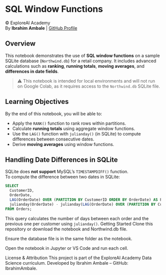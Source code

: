 # SQL Window Functions
© ExploreAI Academy  
By **Ibrahim Ambale** | [GitHub Profile](https://github.com/IbrahimAmbale)

## Overview

This notebook demonstrates the use of **SQL window functions** on a sample SQLite database (`Northwind.db`) for a retail company. It includes advanced calculations such as **ranking**, **running totals**, **moving averages**, and **differences in date fields**.

> ⚠️ This notebook is intended for local environments and will not run on Google Colab, as it requires access to the `Northwind.db` SQLite file.

## Learning Objectives

By the end of this notebook, you will be able to:

- Apply the `RANK()` function to rank rows within partitions.
- Calculate **running totals** using aggregate window functions.
- Use the `LAG()` function with `julianday()` (in SQLite) to compute differences between consecutive dates.
- Derive **moving averages** using window functions.

## Handling Date Differences in SQLite

SQLite does **not support** MySQL’s `TIMESTAMPDIFF()` function.  
To compute the difference between two dates in SQLite:

```sql
SELECT 
  CustomerID, 
  OrderDate, 
  LAG(OrderDate) OVER (PARTITION BY CustomerID ORDER BY OrderDate) AS PrevOrderDate,
  julianday(OrderDate) - julianday(LAG(OrderDate) OVER (PARTITION BY CustomerID ORDER BY OrderDate)) AS DaysBetween
FROM Orders;
```
This query calculates the number of days between each order and the previous one per customer using `julianday()`.
Getting Started
Clone this repository or download the notebook and Northwind.db file.

Ensure the database file is in the same folder as the notebook.

Open the notebook in Jupyter or VS Code and run each cell.

License & Attribution
This project is part of the ExploreAI Academy Data Science curriculum.
Developed by Ibrahim Ambale – GitHub: IbrahimAmbale. 
